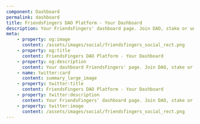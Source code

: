 ```yaml
---
component: Dashboard
permalink: dashboard
title: FriendsFingers DAO Platform - Your Dashboard
description: Your FriendsFingers' dashboard page. Join DAO, stake or unstake tokens.
meta: 
    - property: og:image
      content: /assets/images/social/friendsfingers_social_rect.png
    - property: og:title
      content: FriendsFingers DAO Platform - Your Dashboard
    - property: og:description
      content: Your dashboard FriendsFingers' page. Join DAO, stake or unstake tokens.
    - name: twitter:card
      content: summary_large_image
    - property: twitter:title
      content: FriendsFingers DAO Platform - Your Dashboard
    - property: twitter:description
      content: Your FriendsFingers' dashboard page. Join DAO, stake or unstake tokens.
    - property: twitter:image
      content: /assets/images/social/friendsfingers_social_rect.png
---
```

